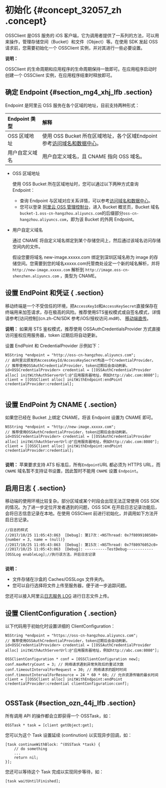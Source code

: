 # 初始化 {#concept_32057_zh .concept}

OSSClient 是OSS 服务的 iOS 客户端，它为调用者提供了一系列的方法，可以用来操作，管理存储空间（Bucket）和文件（Object）等。在使用 SDK 发起 OSS 请求前，您需要初始化一个 OSSClient 实例，并对其进行一些必要设置。

**说明：** 

OSSClient 的生命周期和应用程序的生命周期保持一致即可。在应用程序启动时创建一个 OSSClient 实例，在应用程序结束时释放即可。

## 确定 Endpoint {#section_mg4_xhj_lfb .section}

Endpoint 是阿里云 OSS 服务在各个区域的地址，目前支持两种形式：

|Endpoint 类型|解释|
|:----------|:-|
|OSS 区域地址|使用 OSS Bucket 所在区域地址，各个区域Endpoint参考[访问域名和数据中心](../../../../cn.zh-CN/开发指南/访问域名（Endpoint）/访问域名和数据中心.md#)。|
|用户自定义域名|用户自定义域名，且 CNAME 指向 OSS 域名。|

-   OSS 区域地址

    使用 OSS Bucket 所在区域地址时，您可以通过以下两种方式查询 Endpoint：

    -   查询 Endpoint 与区域对应关系详情，可以参考[访问域名和数据中心](../../../../cn.zh-CN/开发指南/访问域名（Endpoint）/访问域名和数据中心.md#)。
    -   您可以登录 [阿里云 OSS 管理控制台](https://oss.console.aliyun.com/index#/)，进入 Bucket 概览页，Bucket 域名`bucket-1.oss-cn-hangzhou.aliyuncs.com`的后缀部分`oss-cn-hangzhou.aliyuncs.com`，即为该 Bucket 的外网 Endpoint。
-   用户自定义域名

    通过 CNAME 将自定义域名绑定到某个存储空间上，然后通过该域名访问存储空间内的文件。

    假设您要将域名 new-image.xxxxx.com 绑定到深圳区域名称为 image 的存储空间。您需要到您的域名xxxxx.com托管商处设定一个新的域名解析，并将`http://new-image.xxxxx.com` 解析到 `http://image.oss-cn-shenzhen.aliyuncs.com` ，类型为 CNAME。


## 设置 EndPoint 和凭证 { .section}

移动终端是一个不受信任的环境，把`AccessKeyId`和`AccessKeySecret`直接保存在终端用来加签请求，存在极高的风险。推荐使用STS鉴权模式或自签名模式，详情请参考[访问控制](cn.zh-CN/SDK 参考/iOS/授权访问.md#)、 [移动端直传](../../../../cn.zh-CN/最佳实践/移动应用端直传实践/快速搭建移动应用直传服务.md#)。

**说明：** 如果用 STS 鉴权模式，推荐使用 OSSAuthCredentialsProvider 方式直接访问鉴权应用服务器，token 过期后将自动更新。

设置 EndPoint 和 CredentialProvider 示例如下：

```language-objc
NSString *endpoint = "http://oss-cn-hangzhou.aliyuncs.com";
// 由阿里云颁发的AccessKeyId/AccessKeySecret构造一个CredentialProvider。
// 推荐使用OSSAuthCredentialProvider，token过期后会自动刷新。
id<OSSCredentialProvider> credential = [[OSSAuthCredentialProvider alloc] initWithAuthServerUrl:@"应用服务器地址，例如http://abc.com:8080"];
client = [[OSSClient alloc] initWithEndpoint:endPoint credentialProvider:credential];
			
```

## 设置 EndPoint 为 CNAME { .section}

如果您已经在 Bucket 上绑定 CNAME，将该 Endpoint 设置为 CNAME 即可。

```language-objc
NSString *endpoint = "http://new-image.xxxxx.com";
// 推荐使用OSSAuthCredentialProvider，token过期后会自动刷新。
id<OSSCredentialProvider> credential = [[OSSAuthCredentialProvider alloc] initWithAuthServerUrl:@"应用服务器地址，例如http://abc.com:8080"];
client = [[OSSClient alloc] initWithEndpoint:endPoint credentialProvider:credential];
			
```

**说明：** 苹果要求支持 ATS 标准后，所有`Endpoint`URL 都必须为 HTTPS URL，而 `CNAME` 域名暂不支持证书设置，因此暂时不能用 `CNAME` 设置 `Endpoint`。

## 启用日志 { .section}

移动端的使用环境比较复杂。部分区域或某个时段会出现无法正常使用 OSS SDK 的情况。为了进一步定位开发者遇到的问题，OSS SDK 在开启日志记录功能后，会将日志信息记录在本地。在使用 OSSClient 前进行初始化，并调用如下方法开启日志记录。

```language-objc
//日志的样式
//2017/10/25 11:05:43:863  [Debug]: 第17次：<NSThread: 0x7f8099108580>{number = 3, name = (null)}
//2017/10/25 11:05:43:863  [Debug]: 第15次：<NSThread: 0x7f80976052c0>
//2017/10/25 11:05:43:863  [Debug]: ----------TestDebug------------
[OSSLog enableLog];//执行该方法，开启日志记录
				
```

**说明：** 

-   文件存储在沙盒的 Caches/OSSLogs 文件夹内。
-   您可以自行选择将文件上传至服务器，便于进一步追踪问题。

您还可以接入阿里云[日志服务 LOG](https://www.aliyun.com/product/sls) 进行日志文件上传。

## 设置 ClientConfiguration { .section}

以下代码用于初始化时设置详细的 ClientConfiguration：

```language-objc
NSString *endpoint = "https://oss-cn-hangzhou.aliyuncs.com";
// 推荐使用OSSAuthCredentialProvider，token过期后会自动刷新。
id<OSSCredentialProvider> credential = [[OSSAuthCredentialProvider alloc] initWithAuthServerUrl:@"应用服务器地址，例如http://abc.com:8080"];
                                                                                                        
OSSClientConfiguration * conf = [OSSClientConfiguration new];
conf.maxRetryCount = 3; // 网络请求遇到异常失败后的重试次数
conf.timeoutIntervalForRequest = 30; // 网络请求的超时时间
conf.timeoutIntervalForResource = 24 * 60 * 60; // 允许资源传输的最长时间
client = [[OSSClient alloc] initWithEndpoint:endPoint credentialProvider:credential clientConfiguration:conf];
			
```

## OSSTask {#section_ozn_44j_lfb .section}

所有调用 API 的操作都会立即获得一个 OSSTask，如：

```
OSSTask * task = [client getObject:get];
```

您可以为这个 Task 设置延续 \(continution\) 以实现异步回调，如：

```
[task continueWithBlock: ^(OSSTask *task) {
    // do something
    ...
    return nil;
}];
```

您还可以等待这个 Task 完成以实现同步等待，如：

```
[task waitUntilFinished];
```

